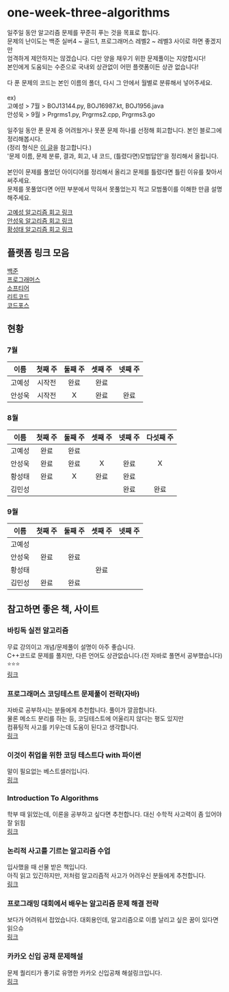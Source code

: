 # one-week-three-algorithms
일주일 동안 알고리즘 문제를 꾸준히 푸는 것을 목표로 합니다.<br>
문제의 난이도는 백준 실버4 ~ 골드1, 프로그래머스 레벨2 ~ 레벨3 사이로 하면 좋겠지만<br>
엄격하게 제안하지는 않겠습니다. 다만 양을 채우기 위한 문제풀이는 지양합시다!<br>
본인에게 도움되는 수준으로 국내외 상관없이 어떤 플랫폼이든 상관 없습니다!<br>
<br>
다 푼 문제의 코드는 본인 이름의 폴더, 다시 그 안에서 월별로 분류해서 넣어주세요.<br>
<br>
ex)<br>
고예성 > 7월 > BOJ13144.py, BOJ16987.kt, BOJ1956.java<br>
안성욱 > 9월 > Prgrms1.py, Prgrms2.cpp, Prgrms3.go<br>
<br>
일주일 동안 푼 문제 중 어려웠거나 못푼 문제 하나를 선정해 회고합니다. 본인 블로그에 정리해봅시다.<br>
(정리 형식은 [이 글](https://velog.io/@ysngisyosong/%ED%94%84%EB%A1%9C%EA%B7%B8%EB%9E%98%EB%A8%B8%EC%8A%A4-%EC%88%9C%EC%9C%84-%EA%B2%80%EC%83%89)을 참고합니다.)<br>
'문제 이름, 문제 분류, 결과, 회고, 내 코드, (틀렸다면)모범답안'을 정리해서 올립니다.<br>
<br>
본인이 문제를 풀었던 아이디어를 정리해서 올리고 문제를 틀렸다면 틀린 이유를 찾아서 써주세요.<br>
문제를 못풀었다면 어떤 부분에서 막혀서 못풀었는지 적고 모범풀이를 이해한 만큼 설명해주세요.<br>

[고예성 알고리즘 회고 링크](https://velog.io/@ysngisyosong/posts)<br>
[안성욱 알고리즘 회고 링크](https://velog.io/@sungwook-an/posts)<br>
[황성태 알고리즘 회고 링크]()<br>

## 플랫폼 링크 모음
[백준](https://www.acmicpc.net)<br>
[프로그래머스](https://school.programmers.co.kr/learn/challenges?order=acceptance_desc)<br>
[소프티어](https://softeer.ai/)<br>
[리트코드](https://leetcode.com/)<br>
[코드포스](https://codeforces.com/)<br>


## 현황
### 7월
| 이름   | 첫째 주 | 둘째 주 | 셋째 주 | 넷째 주 |
|--------|:-------:|:-------:|:-------:|:-------:|
| 고예성 |   시작전  |   완료    |    완료  |         |
| 안성욱 |   시작전   |    X    |    완료   |   완료  |
### 8월
| 이름   | 첫째 주 | 둘째 주 | 셋째 주 | 넷째 주 | 다섯째 주 |
|--------|:----:|:----:|:----:|:-------:|:-------:|
| 고예성 |  완료  |  완료  |      |         |         |
| 안성욱 |  완료  |  완료  |  X    |  완료    |   X    |
| 황성태 |  완료  |  X   |  완료  |   완료  |         |
| 김민성 |        |        |       |  완료    |  완료 |
### 9월
| 이름   | 첫째 주 | 둘째 주 | 셋째 주 | 넷째 주 |
|--------|:-------:|:-------:|:-------:|:-------:|
| 고예성 |         |         |         |         |
| 안성욱 |   완료   |   완료   |         |         |
| 황성태 |         |         |    완료     |         |
| 김민성 |   완료   |   완료   |         |         |

## 참고하면 좋은 책, 사이트
### 바킹독 실전 알고리즘
무료 강의이고 개념/문제풀이 설명이 아주 좋습니다.<br>
C++코드로 문제를 풀지만, 다른 언어도 상관없습니다.(전 자바로 풀면서 공부했습니다)<br>
⭐️⭐️⭐️<br>
[링크](https://blog.encrypted.gg/category/%EA%B0%95%EC%A2%8C/%EC%8B%A4%EC%A0%84%20%EC%95%8C%EA%B3%A0%EB%A6%AC%EC%A6%98)
### 프로그래머스 코딩테스트 문제풀이 전략(자바)
자바로 공부하시는 분들에게 추천합니다. 풀이가 깔끔합니다.<br>
물론 메소드 분리를 하는 등, 코딩테스트에 어울리지 않다는 평도 있지만<br>
컴퓨팅적 사고를 키우는데 도움이 된다고 생각합니다.<br>
[링크](https://product.kyobobook.co.kr/detail/S000200928002)
### 이것이 취업을 위한 코딩 테스트다 with 파이썬
말이 필요없는 베스트셀러입니다.<br>
[링크](https://product.kyobobook.co.kr/detail/S000001810273)
### Introduction To Algorithms
학부 때 읽었는데, 이론을 공부하고 싶다면 추천합니다. 대신 수학적 사고력이 좀 있어야 잘 읽힘<br>
[링크](https://product.kyobobook.co.kr/detail/S000213683944)
### 논리적 사고를 기르는 알고리즘 수업
입사했을 때 선물 받은 책입니다.<br>
아직 읽고 있긴하지만, 저처럼 알고리즘적 사고가 어려우신 분들에게 추천합니다.<br>
[링크](https://product.kyobobook.co.kr/detail/S000211970134)
### 프로그래밍 대회에서 배우는 알고리즘 문제 해결 전략
보다가 어려워서 접었습니다. 대회용인데, 알고리즘으로 이름 날리고 싶은 꿈이 있다면 읽으슈<br>
[링크](https://product.kyobobook.co.kr/detail/S000001032946)
### 카카오 신입 공채 문제해설
문제 퀄리티가 좋기로 유명한 카카오 신입공채 해설링크입니다.<br>
[링크](https://tech.kakao.com/tag/coding%20test)






